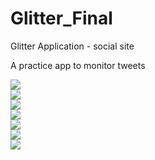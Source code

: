 # Glitter_Final
Glitter Application - social site 

A practice app to monitor tweets

<img src="https://github.com/adhish-kapoor/GlitterApp/blob/master/Screenshots/Screenshot%20(5).png">
<br>
<img src="https://github.com/adhish-kapoor/GlitterApp/blob/master/Screenshots/Screenshot%20(4).png">
<br>
<img src="https://github.com/adhish-kapoor/GlitterApp/blob/master/Screenshots/Screenshot%20(6).png">
<br>
<img src="https://github.com/adhish-kapoor/GlitterApp/blob/master/Screenshots/Screenshot%20(8).png">
<br>
<img src="https://github.com/adhish-kapoor/GlitterApp/blob/master/Screenshots/Screenshot%20(7).png">
<br>
<img src="https://github.com/adhish-kapoor/GlitterApp/blob/master/Screenshots/Screenshot%20(9).png">
<br>
<img src="https://github.com/adhish-kapoor/GlitterApp/blob/master/Screenshots/Screenshot%20(10).png">


